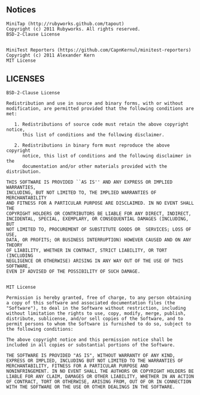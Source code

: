 ## Notices

    MiniTap (http://rubyworks.github.com/tapout)
    Copyright (c) 2011 Rubyworks. All rights reserved.
    BSD-2-Clause License


    MiniTest Reporters (https://github.com/CapnKernul/minitest-reporters)
    Copyright (c) 2011 Alexander Kern
    MIT License


## LICENSES

    BSD-2-Clause License

    Redistribution and use in source and binary forms, with or without
    modification, are permitted provided that the following conditions are met:

       1. Redistributions of source code must retain the above copyright notice,
          this list of conditions and the following disclaimer.

       2. Redistributions in binary form must reproduce the above copyright
          notice, this list of conditions and the following disclaimer in the
          documentation and/or other materials provided with the distribution.

    THIS SOFTWARE IS PROVIDED ``AS IS'' AND ANY EXPRESS OR IMPLIED WARRANTIES,
    INCLUDING, BUT NOT LIMITED TO, THE IMPLIED WARRANTIES OF MERCHANTABILITY
    AND FITNESS FOR A PARTICULAR PURPOSE ARE DISCLAIMED. IN NO EVENT SHALL THE
    COPYRIGHT HOLDERS OR CONTRIBUTORS BE LIABLE FOR ANY DIRECT, INDIRECT,
    INCIDENTAL, SPECIAL, EXEMPLARY, OR CONSEQUENTIAL DAMAGES (INCLUDING, BUT
    NOT LIMITED TO, PROCUREMENT OF SUBSTITUTE GOODS OR  SERVICES; LOSS OF USE,
    DATA, OR PROFITS; OR BUSINESS INTERRUPTION) HOWEVER CAUSED AND ON ANY THEORY
    OF LIABILITY, WHETHER IN CONTRACT, STRICT LIABILITY, OR TORT (INCLUDING
    NEGLIGENCE OR OTHERWISE) ARISING IN ANY WAY OUT OF THE USE OF THIS SOFTWARE,
    EVEN IF ADVISED OF THE POSSIBILITY OF SUCH DAMAGE.


    MIT License

    Permission is hereby granted, free of charge, to any person obtaining
    a copy of this software and associated documentation files (the
    "Software"), to deal in the Software without restriction, including
    without limitation the rights to use, copy, modify, merge, publish,
    distribute, sublicense, and/or sell copies of the Software, and to
    permit persons to whom the Software is furnished to do so, subject to
    the following conditions:

    The above copyright notice and this permission notice shall be
    included in all copies or substantial portions of the Software.

    THE SOFTWARE IS PROVIDED "AS IS", WITHOUT WARRANTY OF ANY KIND,
    EXPRESS OR IMPLIED, INCLUDING BUT NOT LIMITED TO THE WARRANTIES OF
    MERCHANTABILITY, FITNESS FOR A PARTICULAR PURPOSE AND
    NONINFRINGEMENT. IN NO EVENT SHALL THE AUTHORS OR COPYRIGHT HOLDERS BE
    LIABLE FOR ANY CLAIM, DAMAGES OR OTHER LIABILITY, WHETHER IN AN ACTION
    OF CONTRACT, TORT OR OTHERWISE, ARISING FROM, OUT OF OR IN CONNECTION
    WITH THE SOFTWARE OR THE USE OR OTHER DEALINGS IN THE SOFTWARE.

